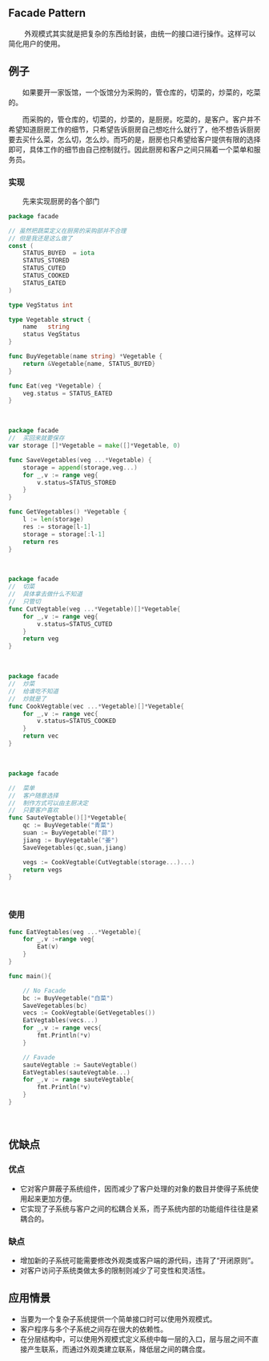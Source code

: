 ## Facade Pattern

&emsp;&emsp; 外观模式其实就是把复杂的东西给封装，由统一的接口进行操作。这样可以简化用户的使用。<br>

## 例子

&emsp;&emsp;如果要开一家饭馆，一个饭馆分为采购的，管仓库的，切菜的，炒菜的，吃菜的。<br>

&emsp;&emsp;而采购的，管仓库的，切菜的，炒菜的，是厨房。吃菜的，是客户。客户并不希望知道厨房工作的细节，只希望告诉厨房自己想吃什么就行了，他不想告诉厨房要去买什么菜，怎么切，怎么炒。而巧的是，厨房也只希望给客户提供有限的选择即可，具体工作的细节由自己控制就行。因此厨房和客户之间只隔着一个菜单和服务员。<br>

### 实现

&emsp;&emsp;先来实现厨房的各个部门<br>

```go
package facade

// 虽然把蔬菜定义在厨房的采购部并不合理
// 但是我还是这么做了
const (
	STATUS_BUYED  = iota
	STATUS_STORED
	STATUS_CUTED
	STATUS_COOKED
	STATUS_EATED
)

type VegStatus int

type Vegetable struct {
	name   string
	status VegStatus
}

func BuyVegetable(name string) *Vegetable {
	return &Vegetable{name, STATUS_BUYED}
}

func Eat(veg *Vegetable) {
	veg.status = STATUS_EATED
}
```

<br>

```go
package facade
//	买回来就要保存
var storage []*Vegetable = make([]*Vegetable, 0)

func SaveVegetables(veg ...*Vegetable) {
	storage = append(storage,veg...)
	for _,v := range veg{
		v.status=STATUS_STORED
	}
}

func GetVegetables() *Vegetable {
	l := len(storage)
	res := storage[l-1]
	storage = storage[:l-1]
	return res
}
```

<br>

```go
package facade
//	切菜
//	具体拿去做什么不知道
//	只管切
func CutVegtable(veg ...*Vegetable)[]*Vegetable{
	for _,v := range veg{
		v.status=STATUS_CUTED
	}
	return veg
}
```

<br>

```go
package facade
//	炒菜
//	给谁吃不知道
//	炒就是了
func CookVegtable(vec ...*Vegetable)[]*Vegetable{
	for _,v := range vec{
		v.status=STATUS_COOKED
	}
	return vec
}
```

<br>

```go
package facade

//	菜单
//	客户随意选择
//	制作方式可以由主厨决定
//	只要客户喜欢
func SauteVegtable()[]*Vegetable{
	qc := BuyVegetable("青菜")
	suan := BuyVegetable("蒜")
	jiang := BuyVegetable("姜")
	SaveVegetables(qc,suan,jiang)

	vegs := CookVegtable(CutVegtable(storage...)...)
	return vegs
}

```

<br>

### 使用

```go
func EatVegtables(veg ...*Vegetable){
	for _,v :=range veg{
		Eat(v)
	}
}

func main(){

	// No Facade
	bc := BuyVegetable("白菜")
	SaveVegetables(bc)
	vecs := CookVegtable(GetVegetables())
	EatVegtables(vecs...)
	for _,v := range vecs{
		fmt.Println(*v)
	}

	// Favade
	sauteVegtable := SauteVegtable()
	EatVegtables(sauteVegtable...)
	for _,v := range sauteVegtable{
		fmt.Println(*v)
	}
}
```

<br>

## 优缺点

### 优点

* 它对客户屏蔽子系统组件，因而减少了客户处理的对象的数目并使得子系统使用起来更加方便。 
* 它实现了子系统与客户之间的松耦合关系，而子系统内部的功能组件往往是紧耦合的。 <br>

### 缺点

* 增加新的子系统可能需要修改外观类或客户端的源代码，违背了“开闭原则”。
* 对客户访问子系统类做太多的限制则减少了可变性和灵活性。

## 应用情景

* 当要为一个复杂子系统提供一个简单接口时可以使用外观模式。 
* 客户程序与多个子系统之间存在很大的依赖性。 
* 在分层结构中，可以使用外观模式定义系统中每一层的入口，层与层之间不直接产生联系，而通过外观类建立联系，降低层之间的耦合度。<br>

<br>

